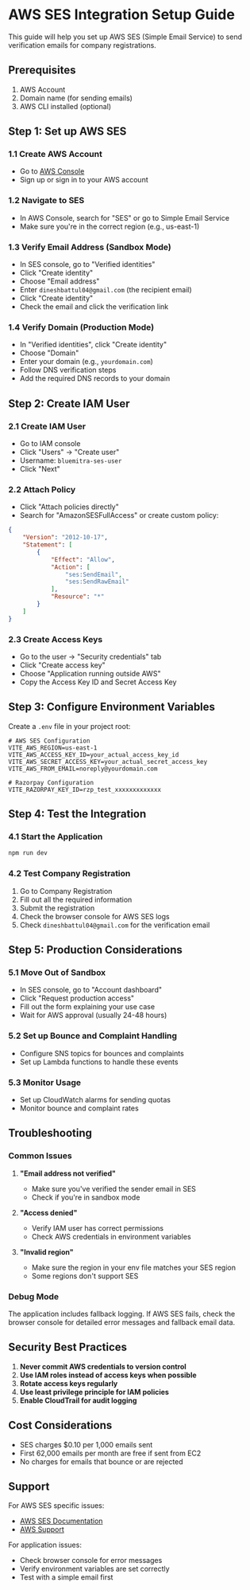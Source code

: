 # AWS SES Integration Setup Guide

This guide will help you set up AWS SES (Simple Email Service) to send verification emails for company registrations.

## Prerequisites

1. AWS Account
2. Domain name (for sending emails)
3. AWS CLI installed (optional)

## Step 1: Set up AWS SES

### 1.1 Create AWS Account
- Go to [AWS Console](https://aws.amazon.com/console/)
- Sign up or sign in to your AWS account

### 1.2 Navigate to SES
- In AWS Console, search for "SES" or go to Simple Email Service
- Make sure you're in the correct region (e.g., us-east-1)

### 1.3 Verify Email Address (Sandbox Mode)
- In SES console, go to "Verified identities"
- Click "Create identity"
- Choose "Email address"
- Enter `dineshbattul04@gmail.com` (the recipient email)
- Click "Create identity"
- Check the email and click the verification link

### 1.4 Verify Domain (Production Mode)
- In "Verified identities", click "Create identity"
- Choose "Domain"
- Enter your domain (e.g., `yourdomain.com`)
- Follow DNS verification steps
- Add the required DNS records to your domain

## Step 2: Create IAM User

### 2.1 Create IAM User
- Go to IAM console
- Click "Users" → "Create user"
- Username: `bluemitra-ses-user`
- Click "Next"

### 2.2 Attach Policy
- Click "Attach policies directly"
- Search for "AmazonSESFullAccess" or create custom policy:

```json
{
    "Version": "2012-10-17",
    "Statement": [
        {
            "Effect": "Allow",
            "Action": [
                "ses:SendEmail",
                "ses:SendRawEmail"
            ],
            "Resource": "*"
        }
    ]
}
```

### 2.3 Create Access Keys
- Go to the user → "Security credentials" tab
- Click "Create access key"
- Choose "Application running outside AWS"
- Copy the Access Key ID and Secret Access Key

## Step 3: Configure Environment Variables

Create a `.env` file in your project root:

```env
# AWS SES Configuration
VITE_AWS_REGION=us-east-1
VITE_AWS_ACCESS_KEY_ID=your_actual_access_key_id
VITE_AWS_SECRET_ACCESS_KEY=your_actual_secret_access_key
VITE_AWS_FROM_EMAIL=noreply@yourdomain.com

# Razorpay Configuration
VITE_RAZORPAY_KEY_ID=rzp_test_xxxxxxxxxxxxx
```

## Step 4: Test the Integration

### 4.1 Start the Application
```bash
npm run dev
```

### 4.2 Test Company Registration
1. Go to Company Registration
2. Fill out all the required information
3. Submit the registration
4. Check the browser console for AWS SES logs
5. Check `dineshbattul04@gmail.com` for the verification email

## Step 5: Production Considerations

### 5.1 Move Out of Sandbox
- In SES console, go to "Account dashboard"
- Click "Request production access"
- Fill out the form explaining your use case
- Wait for AWS approval (usually 24-48 hours)

### 5.2 Set up Bounce and Complaint Handling
- Configure SNS topics for bounces and complaints
- Set up Lambda functions to handle these events

### 5.3 Monitor Usage
- Set up CloudWatch alarms for sending quotas
- Monitor bounce and complaint rates

## Troubleshooting

### Common Issues

1. **"Email address not verified"**
   - Make sure you've verified the sender email in SES
   - Check if you're in sandbox mode

2. **"Access denied"**
   - Verify IAM user has correct permissions
   - Check AWS credentials in environment variables

3. **"Invalid region"**
   - Make sure the region in your env file matches your SES region
   - Some regions don't support SES

### Debug Mode
The application includes fallback logging. If AWS SES fails, check the browser console for detailed error messages and fallback email data.

## Security Best Practices

1. **Never commit AWS credentials to version control**
2. **Use IAM roles instead of access keys when possible**
3. **Rotate access keys regularly**
4. **Use least privilege principle for IAM policies**
5. **Enable CloudTrail for audit logging**

## Cost Considerations

- SES charges $0.10 per 1,000 emails sent
- First 62,000 emails per month are free if sent from EC2
- No charges for emails that bounce or are rejected

## Support

For AWS SES specific issues:
- [AWS SES Documentation](https://docs.aws.amazon.com/ses/)
- [AWS Support](https://aws.amazon.com/support/)

For application issues:
- Check browser console for error messages
- Verify environment variables are set correctly
- Test with a simple email first


